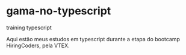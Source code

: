 # gama-no-typescript
training typescript


Aqui estão meus estudos em typescript durante a etapa do bootcamp HiringCoders, pela VTEX.
